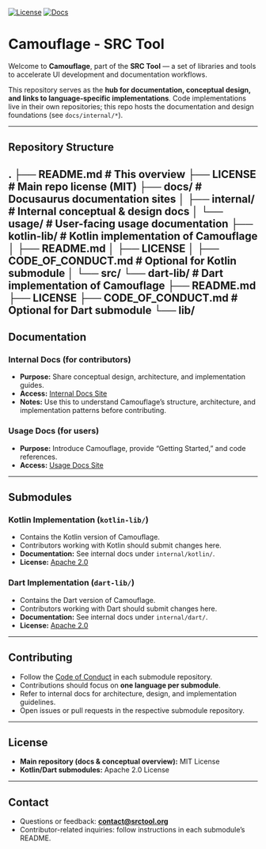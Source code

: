 [![License](https://img.shields.io/badge/license-MIT-blue.svg)](LICENSE)
[![Docs](https://img.shields.io/badge/docs-Usage-blue.svg)](LINK_TO_USAGE_DOCS)

# Camouflage - SRC Tool

Welcome to **Camouflage**, part of the **SRC Tool** — a set of libraries and tools to accelerate UI development and documentation workflows.

This repository serves as the **hub for documentation, conceptual design, and links to language-specific implementations**. Code implementations live in their own repositories; this repo hosts the documentation and design foundations (see `docs/internal/*`).

---

## Repository Structure
.
├── README.md                  # This overview
├── LICENSE                    # Main repo license (MIT)
├── docs/                      # Docusaurus documentation sites
│   ├── internal/             # Internal conceptual & design docs
│   └── usage/                # User-facing usage documentation
├── kotlin-lib/               # Kotlin implementation of Camouflage
│   ├── README.md
│   ├── LICENSE
│   ├── CODE_OF_CONDUCT.md    # Optional for Kotlin submodule
│   └── src/
└── dart-lib/                 # Dart implementation of Camouflage
    ├── README.md
    ├── LICENSE
    ├── CODE_OF_CONDUCT.md    # Optional for Dart submodule
    └── lib/
---

## Documentation

### Internal Docs (for contributors)

- **Purpose:** Share conceptual design, architecture, and implementation guides.  
- **Access:** [Internal Docs Site](LINK_TO_YOUR_INTERNAL_DOCS)  
- **Notes:** Use this to understand Camouflage’s structure, architecture, and implementation patterns before contributing.

### Usage Docs (for users)

- **Purpose:** Introduce Camouflage, provide “Getting Started,” and code references.  
- **Access:** [Usage Docs Site](LINK_TO_YOUR_USAGE_DOCS)  

---

## Submodules

### Kotlin Implementation (`kotlin-lib/`)

- Contains the Kotlin version of Camouflage.  
- Contributors working with Kotlin should submit changes here.  
- **Documentation:** See internal docs under `internal/kotlin/`.  
- **License:** [Apache 2.0](./kotlin-lib/LICENSE)

### Dart Implementation (`dart-lib/`)

- Contains the Dart version of Camouflage.  
- Contributors working with Dart should submit changes here.  
- **Documentation:** See internal docs under `internal/dart/`.  
- **License:** [Apache 2.0](./dart-lib/LICENSE)

---

## Contributing

- Follow the [Code of Conduct](./CODE_OF_CONDUCT.md) in each submodule repository.  
- Contributions should focus on **one language per submodule**.  
- Refer to internal docs for architecture, design, and implementation guidelines.  
- Open issues or pull requests in the respective submodule repository.

---

## License

- **Main repository (docs & conceptual overview):** MIT License  
- **Kotlin/Dart submodules:** Apache 2.0 License

---

## Contact

- Questions or feedback: **contact@srctool.org**  
- Contributor-related inquiries: follow instructions in each submodule’s README.